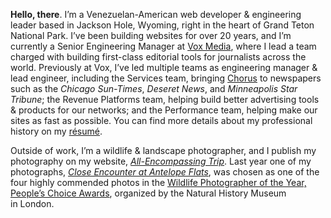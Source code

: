 **Hello, there**. I’m a Venezuelan-American web developer & engineering leader based in Jackson Hole, Wyoming, right in the heart of Grand Teton National Park. I’ve been building websites for over 20 years, and I’m currently a Senior Engineering Manager at [Vox Media][vm], where I lead a team charged with building first-class editorial tools for journalists across the world. Previously at Vox, I’ve led multiple teams as engineering manager & lead engineer, including the Services team, bringing [Chorus][ch] to newspapers such as the _Chicago Sun-Times_, _Deseret News_, and _Minneapolis Star Tribune_; the Revenue Platforms team, helping build better advertising tools & products for our networks; and the Performance team, helping make our sites as fast as possible. You can find more details about my professional history on my [résumé][res].

[vm]: https://www.voxmedia.com
[ch]: https://getchorus.voxmedia.com/
[res]: https://www.gesteves.com/resume/

Outside of work, I’m a wildlife & landscape photographer, and I publish my photography on my website, _[All-Encompassing Trip][aet]_. Last year one of my photographs, _[Close Encounter at Antelope Flats][ce]_, was chosen as one of the four highly commended photos in the [Wildlife Photographer of the Year, People’s Choice Awards][wpy], organized by the Natural History Museum in&nbsp;London.

[aet]: https://www.allencompassingtrip.com
[ce]: https://www.allencompassingtrip.com/2619/close-encounter
[wpy]: https://www.nhm.ac.uk/wpy/gallery/2020-close-encounter
